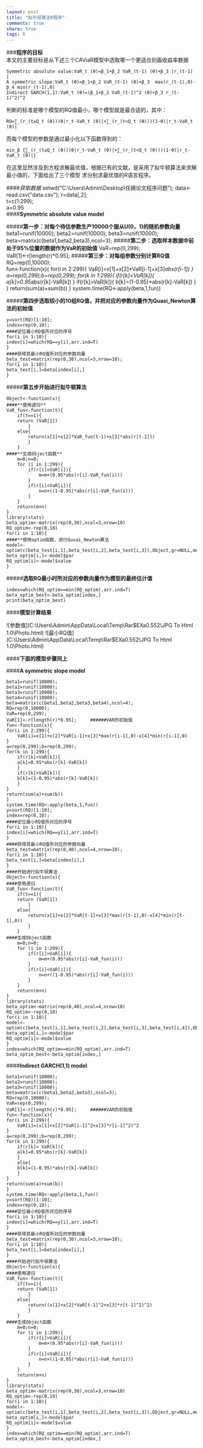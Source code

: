 ```yaml
---
layout: post
title: "拟牛顿算法R程序"
comments: true
share: true
tags: R
---
```

###**程序的目标**		
本文的主要目标是从下述三个CAViaR模型中选取哪一个更适合刻画收益率数据			

	Symmetric absolute value:VaR_t (θ)=β_1+β_2 VaR_(t-1) (θ)+β_3 |r_(t-1) |			
	A symmetric slope:VaR_t (θ)=β_1+β_2 VaR_(t-1) (θ)+β_3  max⁡(r_(t-1),0)-β_4 min⁡(r_(t-1),0)		
	Indirect GARCH(1,1):VaR_t (θ)=(β_1+β_2 VaR_(t-1)^2 (θ)+β_3 r_(t-1)^2)^2					
		
判断的标准是哪个模型的RQ值最小，哪个模型就是最合适的，其中：			

	RQ=∑_(r_(t≥Q_t (θ)))θ|r_t-VaR_t (θ)|+∑_(r_(t<Q_t (θ)))(1-θ)|r_t-VaR_t (θ)|		
	
而每个模型的参数是通过最小化以下函数得到的：
	
	min_β {∑_(r_(t≥Q_t (θ)))θ|r_t-VaR_t (θ)|+∑_(r_(t<Q_t (θ)))(1-θ)|r_t-VaR_t (θ)|}			
	
在这里显然涉及到方程求解最优值，根据已有的文献，是采用了拟牛顿算法来求解最小值的，下面给出了三个模型
求分别求最优值的R语言程序。		

####*获取数据*
	setwd("C:\\Users\\Admin\\Desktop\\任婧论文程序问题");
	data<-read.csv("data.csv");
	r=data[,2];                                        
	t=c(1:299);                                                                 
	a=0.95                  
####**Symmetric absolute value model**			

#####**第一步：对每个待估参数生产10000个服从U(0，1)的随机参数向量**
	beta1=runif(10000);
	beta2=runif(10000);
	beta3=runif(10000);
	beta=matrix(c(beta1,beta2,beta3),ncol=3); 
#####**第二步：选取样本数据中前处于95%位置的数据作为VaR的初始值**
	VaR=rep(0,299);			
	VaR[1]<-r[length(r)*0.95];
#####**第三步：对每组参数分别计算RQ值**			
	RQ=rep(0,10000);	
	fun<-function(x){
	for(i in 2:299){
		VaR[i]=x[1]+x[2]*VaR[i-1]+x[3]*abs(r[i-1])
	}
	a=rep(0,299);b=rep(0,299);
	for(k in 1:299){
		if(r[k]<VaR[k]){
		a[k]=0.95*abs(r[k]-VaR[k])
		}
		if(r[k]>VaR[k]){
		b[k]=(1-0.95)*abs(r[k]-VaR[k])
		}
	}
	return(sum(a)+sum(b))
	}
	system.time(RQ<-apply(beta,1,fun))		
	
#####**第四步选取较小的10组RQ值，并把对应的参数向量作为Quasi_Newton算法的初始值**		

	y=sort(RQ)[1:10];                      
	index=rep(0,10);
	####定位最小RQ值所对应的序号
	for(i in 1:10){
	index[i]=which(RQ==y[i],arr.ind=T)
	}
	####获得其最小RQ值所对应的参数向量
	beta_test=matrix(rep(0,30),ncol=3,nrow=10);
	for(i in 1:10){
	beta_test[i,]=beta[index[i],]
	}		
	
#####**第五步开始进行拟牛顿算法**		

	Object<-function(x){
	####**使用递归**
	VaR_fun<-function(t){
		if(t==1){
		return (VaR[1])
			}
		else{
			return(x[1]+x[2]*VaR_fun(t-1)+x[3]*abs(r[t-1]))
			}
		}
	####**生成Object函数**
		m=0;n=0;
		for (i in 1:299){
			if(r[i]>VaR[i]){
				m=m+(0.95*abs(r[i]-VaR_fun(i)))
			}
			if(r[i]<VaR[i]){
				n=n+((1-0.95)*abs(r[i]-VaR_fun(i)))
			}
		}
		return(m+n)
	}
	library(stats)
	beta_optim<-matrix(rep(0,30),ncol=3,nrow=10)
	RQ_optim<-rep(0,10)
	for(i in 1:10){
	####**使用optim函数，进行Qusai_Newton算法
	model<-optim(c(beta_test[i,1],beta_test[i,2],beta_test[i,3]),Object,gr=NULL,method="BFGS",hessian=TRUE)
	beta_optim[i,]<-model$par 
	RQ_optim[i]<-model$value 
	}		
	
#####**选取RQ最小时所对应的参数向量作为模型的最终估计值**		

	index=which(RQ_optim==min(RQ_optim),arr.ind=T)
	beta_optim_best<-beta_optim[index,]				
    print(beta_optim_best)		
	
####**模型计算结果**		
   
  ![参数值](C:\Users\Admin\AppData\Local\Temp\Rar$EXa0.552\JPG To Html 1.0\Photo.html)   
  ![最小RQ值](C:\Users\Admin\AppData\Local\Temp\Rar$EXa0.552\JPG To Html 1.0\Photo.html)  		

####**下面的模型步骤同上**			

####**A symmetric slope model**				

	beta1=runif(10000);
	beta2=runif(10000);
	beta3=runif(10000);
	beta4=runif(10000);
	beta=matrix(c(beta1,beta2,beta3,beta4),ncol=4); 
	RQ=rep(0,10000);
	VaR=rep(0,299);
	VaR[1]<-r[length(r)*0.95];     ######VAR的初始值
	fun<-function(x){
	for(i in 2:299){
		VaR[i]=x[1]+x[2]*VaR[i-1]+x[3]*max(r[i-1],0)-x[4]*min(r[i-1],0)
	}
	a=rep(0,299);b=rep(0,299);
	for(k in 1:299){
		if(r[k]<VaR[k]){
		a[k]=0.95*abs(r[k]-VaR[k])
		}
		if(r[k]>VaR[k]){
		b[k]=(1-0.95)*abs(r[k]-VaR[k])
		}
	}
	return(sum(a)+sum(b))
	}
	system.time(RQ<-apply(beta,1,fun))
	y=sort(RQ)[1:10];                      
	index=rep(0,10);
	####定位最小RQ值所对应的序号
	for(i in 1:10){
	index[i]=which(RQ==y[i],arr.ind=T)
	}
	####获得其最小RQ值所对应的参数向量
	beta_test=matrix(rep(0,40),ncol=4,nrow=10);
	for(i in 1:10){
	beta_test[i,]=beta[index[i],]
	}
	####开始进行拟牛顿算法
	Object<-function(x){
	####使用递归
	VaR_fun<-function(t){
		if(t==1){
		return (VaR[1])
			}
		else{
			return(x[1]+x[2]*VaR[t-1]+x[3]*max(r[t-1],0)-x[4]*min(r[t-1],0))
			}
		}
	####生成Object函数
		m=0;n=0;
		for (i in 1:299){
			if(r[i]>VaR[i]){
				m=m+(0.95*abs(r[i]-VaR_fun(i)))
			}
			if(r[i]<VaR[i]){
				n=n+((1-0.95)*abs(r[i]-VaR_fun(i)))
			}
		}
		return(m+n)
	}
	library(stats)
	beta_optim<-matrix(rep(0,40),ncol=4,nrow=10)
	RQ_optim<-rep(0,10)
	for(i in 1:10){
	model<-optim(c(beta_test[i,1],beta_test[i,2],beta_test[i,3],beta_test[i,4]),Object,gr=NULL,method="BFGS",hessian=TRUE)
	beta_optim[i,]<-model$par 
	RQ_optim[i]<-model$value 
	}
	index=which(RQ_optim==min(RQ_optim),arr.ind=T)
	beta_optim_best<-beta_optim[index,]

####**Indirect GARCH(1,1) model**

	beta1=runif(10000);
	beta2=runif(10000);
	beta3=runif(10000);
	beta=matrix(c(beta1,beta2,beta3),ncol=3); 
	RQ=rep(0,10000);
	VaR=rep(0,299);
	VaR[1]<-r[length(r)*0.95];     ######VAR的初始值
	fun<-function(x){
	for(i in 2:299){
		VaR[i]=(x[1]+x[2]*VaR[i-1]^2+x[3]*r[i-1]^2)^2
	}
	a=rep(0,299);b=rep(0,299);
	for(k in 1:299){
		if(r[k]< VaR[k]){
		a[k]=0.95*abs(r[k]-VaR[k])
		}
		else{
		b[k]=(1-0.95)*abs(r[k]-VaR[k])
		}
	}
	return(sum(a)+sum(b))
	}
	system.time(RQ<-apply(beta,1,fun))
	y=sort(RQ)[1:10];                      
	index=rep(0,10);
	####定位最小RQ值所对应的序号
	for(i in 1:10){
	index[i]=which(RQ==y[i],arr.ind=T)
	}
	####获得其最小RQ值所对应的参数向量
	beta_test=matrix(rep(0,30),ncol=3,nrow=10);
	for(i in 1:10){
	beta_test[i,]=beta[index[i],]
	}
	####开始进行拟牛顿算法
	Object<-function(x){
	####使用递归
	VaR_fun<-function(t){
		if(t==1){
		return (VaR[1])
			}
		else{
			return((x[1]+x[2]*VaR[t-1]^2+x[3]*r[t-1]^2)^2)
			}
		}
	####生成Object函数
		m=0;n=0;
		for (i in 1:299){
			if(r[i]>VaR[i]){
				m=m+(0.95*abs(r[i]-VaR_fun(i)))
			}
			if(r[i]<VaR[i]){
				n=n+((1-0.95)*abs(r[i]-VaR_fun(i)))
			}
		}
		return(m+n)
	}
	library(stats)
	beta_optim<-matrix(rep(0,30),ncol=3,nrow=10)
	RQ_optim<-rep(0,10)
	for(i in 1:10){
	model<-optim(c(beta_test[i,1],beta_test[i,2],beta_test[i,3]),Object,gr=NULL,method="BFGS",hessian=TRUE)
	beta_optim[i,]<-model$par 
	RQ_optim[i]<-model$value 
	}
	index=which(RQ_optim==min(RQ_optim),arr.ind=T)
	beta_optim_best<-beta_optim[index,]

